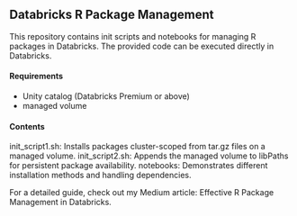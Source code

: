## Databricks R Package Management
This repository contains init scripts and notebooks for managing R packages in Databricks. The provided code can be executed directly in Databricks.

#### Requirements
- Unity catalog (Databricks Premium or above)
- managed volume

#### Contents
init_script1.sh: Installs packages cluster-scoped from tar.gz files on a managed volume.
init_script2.sh: Appends the managed volume to libPaths for persistent package availability.
notebooks: Demonstrates different installation methods and handling dependencies.

For a detailed guide, check out my Medium article: Effective R Package Management in Databricks.
